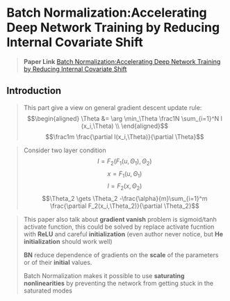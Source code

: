 # Batch Normalization:Accelerating Deep Network Training by Reducing Internal Covariate Shift

>**Paper Link**
>[Batch Normalization:Accelerating Deep Network Training by Reducing Internal Covariate Shift](https://arxiv.org/abs/1502.03167)

## Introduction

>This part give a view on general gradient descent update rule:
$$\begin{aligned}
\Theta &= \arg \min_\Theta \frac1N \sum_{i=1}^N l (x_i,\Theta)  \\
\end{aligned}$$
$$\frac1m \frac{\partial l(x_i,\Theta)}{\partial \Theta}$$

> Consider two layer condition
$$l = F_2(F_1(u,\Theta_1),\Theta_2)$$
$$ x = F_1(u,\Theta_1)$$
$$l = F_2(x,\Theta_2)$$
$$\Theta_2 \gets \Theta_2 -\frac{\alpha}{m}\sum_{i=1}^m \frac{\partial F_2(x_i,\Theta_2)}{\partial \Theta_2}$$

> This paper also talk about **gradient vanish** problem is sigmoid/tanh activate function, this could be solved by replace activate fucntion with **ReLU** and careful **initialization** (even author never notice, but **He initialization** should work well)
>
>**BN** reduce dependence of gradients on the **scale** of the parameters or of their **initial** values.
>
>Batch Normalization makes it possible to use **saturating nonlinearities** by preventing the network from getting stuck in the saturated modes

